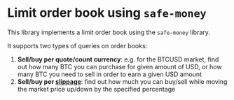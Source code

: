 # Limit order book using `safe-money`

This library implements a limit order book using the `safe-money` library.

It supports two types of queries on order books:

1. **Sell/buy per quote/count currency**: e.g. for the BTCUSD market, find out how many BTC you can purchase for given amount of USD, or how many BTC you need to sell in order to earn a given USD amount
2. **Sell/buy per [slippage](https://en.wikipedia.org/wiki/Slippage_(finance))**: find out how much you can buy/sell while moving the market price up/down by the specified percentage
